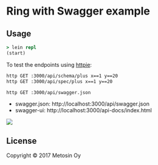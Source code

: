 # Ring with Swagger example

## Usage

```clj
> lein repl
(start)
```

To test the endpoints using [httpie](https://httpie.org/):

```bash
http GET :3000/api/schema/plus x==1 y==20
http GET :3000/api/spec/plus x==1 y==20

http GET :3000/api/swagger.json
```

* swagger.json: http://localhost:3000/api/swagger.json
* swagger-ui: http://localhost:3000/api-docs/index.html

<img src="https://raw.githubusercontent.com/metosin/reitit/master/examples/ring-swagger/swagger-ui.png" />

## License

Copyright © 2017 Metosin Oy
